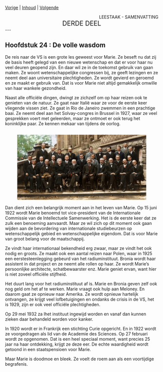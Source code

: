 [Vorige](hfst23_amerika.md) | [Inhoud](inhoudsopgave.md) | [Volgende](hfst25_ile_saint_louis.md)

<div style="text-align: right">LEESTAAK - SAMENVATTING</div>
<div style="font-size:150%;text-align: center">DERDE DEEL</div>
---

## Hoofdstuk 24 : De volle wasdom

De reis naar de VS is een grote les geweest voor Marie. Ze beseft nu dat zij de basis heeft gelegd van een nieuwe wetenschap en dat er voor haar nu veel deuren geopend zijn. En daar wil ze in de toekomst gebruik van gaan maken. Ze woont wetenschappelijke congressen bij, ze geeft lezingen en ze neemt deel aan universitaire plechtigheden. Ze wordt gevierd en geroemd en ze maakt er gebruik van. Dat is voor Marie niet altijd gemakkelijk omwille van haar wankele gezondheid.  

Naast alle officiële dingen, dwingt ze zichzelf om op haar reizen ook te genieten van de natuur.  Ze gaat naar Italië waar ze voor de eerste keer vliegende vissen ziet. Ze gaat in Rio de Janeiro zwemmen in een prachtige baai. Ze neemt deel aan het Solvay-congres in Brussel in 1927, waar ze veel gesprekken voert met geleerden, maar ze ontmoet er ook terug het koninklijke paar. Ze kennen mekaar van tijdens de oorlog.

<div style="float: right; width: 100%;">
 <figure>
  <img src="./../afbeeldingen/solvay.jpg" alt="Solvay conferentie in 1927">
</figure> 
</div>

Dan dient zich een belangrijk moment aan in het leven van Marie. Op 15 juni 1922 wordt Marie benoemd tot vice-president van de Internationale Commissie van de Intellectuele Samenwerking. Het is de eerste keer dat ze zulk een benoeming aanvaardt. Maar ze wil zich op dit moment ook gaan wijden aan de bevordering van internationale studiebeurzen op wetenschappelijk gebied en wetenschappelijke eigendom. Dat is voor Marie van groot belang voor de maatschappij.

Ze vindt haar internationaal bekendheid erg zwaar, maar ze vindt het ook nodig en groots. Ze maakt ook een aantal reizen naar Polen, waar in 1925 een eerstesteenlegging gebeurd van het radiuminstituut. Bronia wordt haar assistent in dat project en ze neemt alle rollen op haar. Ze wordt Marie’s persoonlijke architecte, schatbewaarster enz. Marie geniet ervan, want hier is niet zoveel officiële stijfheid.

Het duurt lang voor het radiuminstituut af is. Marie en Bronia geven zelf ook nog geld om het af te werken. Marie vraagt ook hulp aan Meloney. En daarom gaat ze  opnieuw naar Amerika. Ze wordt opnieuw hartelijk ontvangen, ze krijgt veel lofbetuigingen en ondanks de crisis in de VS, het is 1929, zijn er ook veel officiële plechtigheden.

Op 29 mei 1932 za lhet instituut ingewijd worden en vanaf dan kunnen zieken daar behandeld worden voor kanker.

In 1920 wordt er in Frankrijk een stichting Curie opgericht. En in 1922 wordt ze voorgedragen als lid van de Academie des Sciences. Op 27 februari wordt ze opgenomen. Dat is een heel speciaal moment, want precies 25 jaar na haar ontdekking, krijgt ze deze eer. De echte waardigheid wordt getoond in een staatspensioen voor Marie.

Maar Marie is doodmoe en bleek. Ze voelt de roem aan als een voortijdige begrafenis.
